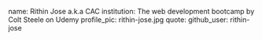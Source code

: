 name: Rithin Jose a.k.a CAC
institution: The web development bootcamp by Colt Steele on Udemy
profile_pic: rithin-jose.jpg
quote: 
github_user: rithin-jose

